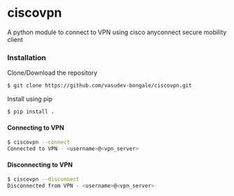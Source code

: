 # ciscovpn
A python module to connect to VPN using cisco anyconnect secure mobility client

### Installation

Clone/Download the repository

```bash
$ git clone https://github.com/vasudev-bongale/ciscovpn.git
```

Install using pip
```bash
$ pip install .
```

#### Connecting to VPN
```bash
$ ciscovpn --connect
Connected to VPN - <username>@<vpn_server>

```

#### Disconnecting to VPN
```bash
$ ciscovpn --disconnect
Disconnected from VPN - <username>@<vpn_server>
```